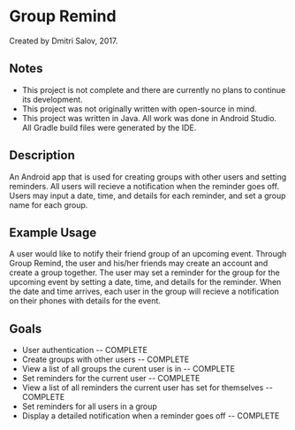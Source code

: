 # Group Remind
Created by Dmitri Salov, 2017.

Notes
-----
- This project is not complete and there are currently no plans to continue its development.
- This project was not originally written with open-source in mind.
- This project was written in Java. All work was done in Android Studio. All Gradle build files were generated by the IDE.

Description
-----------
An Android app that is used for creating groups with other users and setting reminders. All users will recieve a notification when the 
reminder goes off. Users may input a date, time, and details for each reminder, and set a group name for each group.

Example Usage
-------------
A user would like to notify their friend group of an upcoming event. Through Group Remind, the user and his/her friends may create an 
account and create a group together. The user may set a reminder for the group for the upcoming event by setting a date, time, and details
for the reminder. When the date and time arrives, each user in the group will recieve a notification on their phones with details for the
event.

Goals
-----
- User authentication -- COMPLETE
- Create groups with other users -- COMPLETE
- View a list of all groups the curent user is in -- COMPLETE
- Set reminders for the current user -- COMPLETE
- View a list of all reminders the current user has set for themselves -- COMPLETE
- Set reminders for all users in a group
- Display a detailed notification when a reminder goes off -- COMPLETE
